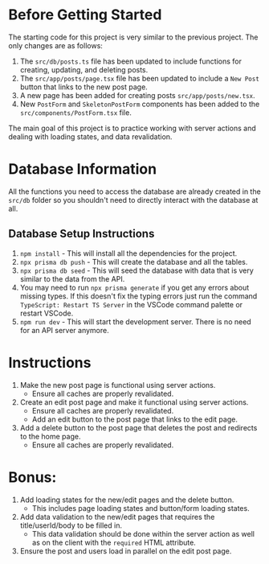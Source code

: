 # Before Getting Started

The starting code for this project is very similar to the previous project. The only changes are as follows:

1. The `src/db/posts.ts` file has been updated to include functions for creating, updating, and deleting posts.
2. The `src/app/posts/page.tsx` file has been updated to include a `New Post` button that links to the new post page.
3. A new page has been added for creating posts `src/app/posts/new.tsx`.
4. New `PostForm` and `SkeletonPostForm` components has been added to the `src/components/PostForm.tsx` file.

The main goal of this project is to practice working with server actions and dealing with loading states, and data revalidation.

# Database Information

All the functions you need to access the database are already created in the `src/db` folder so you shouldn't need to directly interact with the database at all.

## Database Setup Instructions

1. `npm install` - This will install all the dependencies for the project.
2. `npx prisma db push` - This will create the database and all the tables.
3. `npx prisma db seed` - This will seed the database with data that is very similar to the data from the API.
4. You may need to run `npx prisma generate` if you get any errors about missing types. If this doesn't fix the typing errors just run the command `TypeScript: Restart TS Server` in the VSCode command palette or restart VSCode.
5. `npm run dev` - This will start the development server. There is no need for an API server anymore.

# Instructions

1. Make the new post page is functional using server actions.
   - Ensure all caches are properly revalidated.
2. Create an edit post page and make it functional using server actions.
   - Ensure all caches are properly revalidated.
   - Add an edit button to the post page that links to the edit page.
3. Add a delete button to the post page that deletes the post and redirects to the home page.
   - Ensure all caches are properly revalidated.

# Bonus:

1. Add loading states for the new/edit pages and the delete button.
   - This includes page loading states and button/form loading states.
2. Add data validation to the new/edit pages that requires the title/userId/body to be filled in.
   - This data validation should be done within the server action as well as on the client with the `required` HTML attribute.
3. Ensure the post and users load in parallel on the edit post page.
